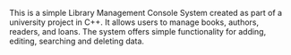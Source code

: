 This is a simple Library Management Console System created as part of a university project in C++. 
It allows users to manage books, authors, readers, and loans. 
The system offers simple functionality for adding, editing, searching and deleting data.
